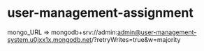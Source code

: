 # user-management-assignment

mongo_URL => mongodb+srv://admin:admin@user-management-system.u0jxx1x.mongodb.net/?retryWrites=true&w=majority
